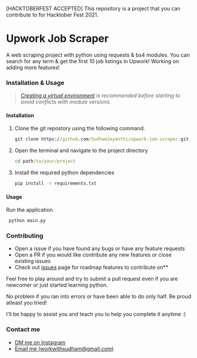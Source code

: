 [HACKTOBERFEST ACCEPTED] This repository is a project that you can contribute to for Hacktober Fest 2021.

# Upwork Job Scraper
A web scraping project with python using requests &amp; bs4 modules. You can search for any term & get the first 10 job listings in Upwork! Working on adding more features!

### Installation & Usage

> _[Creating a virtual environment](https://www.google.com/url?sa=t&rct=j&q=&esrc=s&source=web&cd=&cad=rja&uact=8&ved=2ahUKEwiS4sDAlIzsAhU-yzgGHemmC0EQFjABegQIBBAB&url=https%3A%2F%2Fuoa-eresearch.github.io%2Feresearch-cookbook%2Frecipe%2F2014%2F11%2F26%2Fpython-virtual-env%2F&usg=AOvVaw1NspSZHTjlBJA7efitqlGf) is recommended before starting to avoid conflicts with module versions._ 

#### Installation
1. Clone the git repostory using the following command. 
    ```cmd
    git clone https://github.com/SudhamJayanthi/upwork-job-scraper.git 
    ```

2. Open the terminal and navigate to the project directory
    ```cmd
    cd path/to/your/project 
    ```

3. Install the required python dependencies 
    ```cmd 
    pip install -r requirements.txt
    ```
   

#### Usage
Run the application
```cmd
 python main.py
```


### Contributing
- Open a issue if you have found any bugs or have any feature requests
- Open a PR if you would like contribute any new features or close existing issues
- Check out [issues](https://github.com/sudhamjayanthi/upwork-job-scraper/issues) page for roadmap features to contribute on**

Feel free to play around and try to submit a pull request even if you are newcomer or just started learning python.

No problem if you ran into errors or have been able to do only half. Be proud atleast you tried!

I'll be happy to assist you and teach you to help you complete it anytime :)

### Contact me
- [DM me on Instagram](https://www.instagram.com/sudhamjayanthi)
- [Email me (workwithsudham@gmail.com) ](mailto:workwithsudham@gmail.com)
